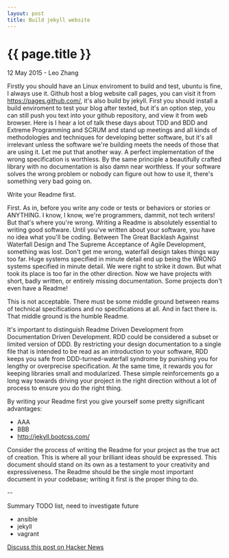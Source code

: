 ```yaml
---
layout: post
title: Build jekyll website
---
```


{{ page.title }}
================

<p class="meta">12 May 2015 - Leo Zhang</p>

Firstly you should have an Linux enviroment to build and test, ubuntu is fine, I always use it. Github host a blog website call pages, you can visit it from https://pages.github.com/, it's also build by jekyll. First you should install a build enviroment to test your blog after texted, but it's an option step, you can still push you text into your github repository, and view it from web browser. Here is 
I hear a lot of talk these days about TDD and BDD and Extreme Programming and SCRUM and stand up meetings and all kinds of methodologies and techniques for developing better software, but it's all irrelevant unless the software we're building meets the needs of those that are using it. Let me put that another way. A perfect implementation of the wrong specification is worthless. By the same principle a beautifully crafted library with no documentation is also damn near worthless. If your software solves the wrong problem or nobody can figure out how to use it, there's something very bad going on.


Write your Readme first.

First. As in, before you write any code or tests or behaviors or stories or ANYTHING. I know, I know, we're programmers, dammit, not tech writers! But that's where you're wrong. Writing a Readme is absolutely essential to writing good software. Until you've written about your software, you have no idea what you'll be coding. Between The Great Backlash Against Waterfall Design and The Supreme Acceptance of Agile Development, something was lost. Don't get me wrong, waterfall design takes things way too far. Huge systems specified in minute detail end up being the WRONG systems specified in minute detail. We were right to strike it down. But what took its place is too far in the other direction. Now we have projects with short, badly written, or entirely missing documentation. Some projects don't even have a Readme!

This is not acceptable. There must be some middle ground between reams of technical specifications and no specifications at all. And in fact there is. That middle ground is the humble Readme.

It's important to distinguish Readme Driven Development from Documentation Driven Development. RDD could be considered a subset or limited version of DDD. By restricting your design documentation to a single file that is intended to be read as an introduction to your software, RDD keeps you safe from DDD-turned-waterfall syndrome by punishing you for lengthy or overprecise specification. At the same time, it rewards you for keeping libraries small and modularized. These simple reinforcements go a long way towards driving your project in the right direction without a lot of process to ensure you do the right thing.

By writing your Readme first you give yourself some pretty significant advantages:

* AAA 
* BBB 
* http://jekyll.bootcss.com/

Consider the process of writing the Readme for your project as the true act of creation. This is where all your brilliant ideas should be expressed. This document should stand on its own as a testament to your creativity and expressiveness. The Readme should be the single most important document in your codebase; writing it first is the proper thing to do.

--

Summary TODO list, need to investigate future
* ansible
* jekyll
* vagrant


[Discuss this post on Hacker News](http://news.ycombinator.com/item?id=1627246)
